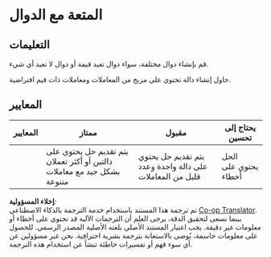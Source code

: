 <!--
CO_OP_TRANSLATOR_METADATA:
{
  "original_hash": "8973f96157680a13e9446e4bb540ee57",
  "translation_date": "2025-08-25T21:44:52+00:00",
  "source_file": "2-js-basics/2-functions-methods/assignment.md",
  "language_code": "ar"
}
-->
# المتعة مع الدوال

## التعليمات

قم بإنشاء دوال مختلفة، سواء دوال تعيد قيمة أو دوال لا تعيد أي شيء.

حاول إنشاء دالة تحتوي على مزيج من المعاملات ومعاملات ذات قيم افتراضية.

## المعايير

| المعايير | ممتاز                                                                                   | مقبول                                                         | يحتاج إلى تحسين |
| -------- | -------------------------------------------------------------------------------------- | ------------------------------------------------------------ | --------------- |
|          | يتم تقديم حل يحتوي على دالتين أو أكثر تعملان بشكل جيد مع معاملات متنوعة                 | يتم تقديم حل يحتوي على دالة واحدة وعدد قليل من المعاملات       | الحل يحتوي على أخطاء |

**إخلاء المسؤولية**:  
تم ترجمة هذا المستند باستخدام خدمة الترجمة بالذكاء الاصطناعي [Co-op Translator](https://github.com/Azure/co-op-translator). بينما نسعى لتحقيق الدقة، يرجى العلم أن الترجمات الآلية قد تحتوي على أخطاء أو معلومات غير دقيقة. يجب اعتبار المستند الأصلي بلغته الأصلية المصدر الرسمي. للحصول على معلومات حاسمة، يُوصى بالاستعانة بترجمة بشرية احترافية. نحن غير مسؤولين عن أي سوء فهم أو تفسيرات خاطئة تنشأ عن استخدام هذه الترجمة.